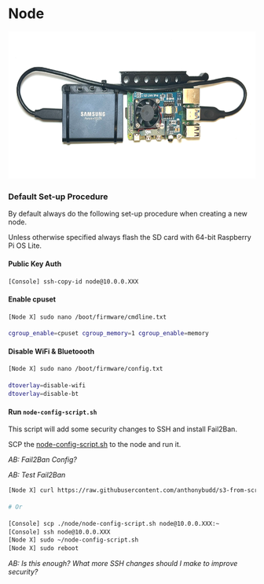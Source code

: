# Node

<img height="300" src="https://raw.githubusercontent.com/anthonybudd/s3-from-scratch/master/_img/node.png">

### Default Set-up Procedure
By default always do the following set-up procedure when creating a new node.

Unless otherwise specified always flash the SD card with 64-bit Raspberry Pi OS Lite.

#### Public Key Auth
```[Console] ssh-copy-id node@10.0.0.XXX```

#### Enable cpuset
```sh
[Node X] sudo nano /boot/firmware/cmdline.txt

cgroup_enable=cpuset cgroup_memory=1 cgroup_enable=memory 
```

#### Disable WiFi & Bluetoooth
```sh
[Node X] sudo nano /boot/firmware/config.txt

dtoverlay=disable-wifi
dtoverlay=disable-bt
```

#### Run `node-config-script.sh`
This script will add some security changes to SSH and install Fail2Ban.

SCP the [node-config-script.sh](./../node/node-config-script.sh) to the node and run it. 

_AB: Fail2Ban Config?_

_AB: Test Fail2Ban_

```sh
[Node X] curl https://raw.githubusercontent.com/anthonybudd/s3-from-scratch/master/node/node-config-script.sh -sSL | sh

# Or

[Console] scp ./node/node-config-script.sh node@10.0.0.XXX:~
[Console] ssh node@10.0.0.XXX
[Node X] sudo ~/node-config-script.sh
[Node X] sudo reboot
```

_AB: Is this enough? What more SSH changes should I make to improve security?_
